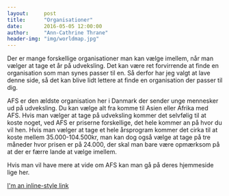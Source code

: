 ```yaml
---
layout:     post
title:      "Organisationer"
date:       2016-05-05 12:00:00
author:     "Ann-Cathrine Thrane"
header-img: "img/worldmap.jpg"
---
```

Der er mange forskellige organisationer man kan vælge imellem, når man vælger at tage et år på udveksling. Det kan være ret forvirrende at finde en organisation som man synes passer til en. Så derfor har jeg valgt at lave denne side, så det kan blive lidt lettere at finde en organisation der passer til dig. 

AFS er den ældste organisation her i Danmark der sender unge mennesker ud på udveksling. Du kan vælge alt fra komme til Asien eller Afrika med AFS. Hvis man vælger at tage på udveksling kommer det selvfølig til at koste noget, ved AFS er priserne forskellige, det hele kommer an på hvor du vil hen. Hvis man vælger at tage et hele årsprogram kommer det cirka til at koste mellem 35.000-104.500kr, man kan dog også vælge at tage på tre måneder hvor prisen er på 24.000, der skal man bare være opmærksom på at der er færre lande at vælge imellem.

Hvis man vil have mere at vide om AFS kan man gå på deres hjemmeside lige her.  










[I'm an inline-style link](http://www.afs.dk/)